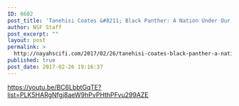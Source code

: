 ```yaml
---
ID: 6602
post_title: 'Tanehisi Coates &#8211; Black Panther: A Nation Under Our Feet, Part 1 of 12'
author: NSF Staff
post_excerpt: ""
layout: post
permalink: >
  http://nayahscifi.com/2017/02/26/tanehisi-coates-black-panther-a-nation-under-our-feet-part-1-of-12/
published: true
post_date: 2017-02-26 19:16:37
---
```

https://youtu.be/BC6LbbtGqTE?list=PLK5HARgNfgj8aeW9hPvPHthPFvu299AZE